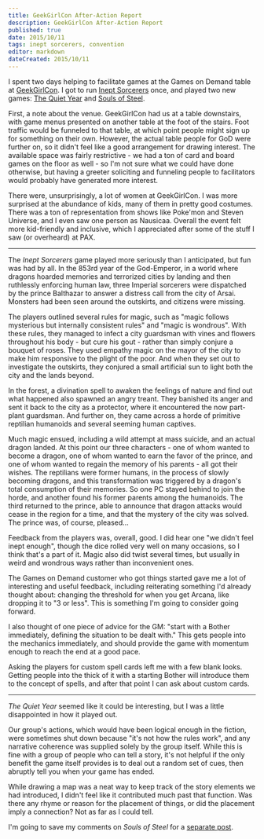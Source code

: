 ```yaml
---
title: GeekGirlCon After-Action Report
description: GeekGirlCon After-Action Report
published: true
date: 2015/10/11
tags: inept sorcerers, convention
editor: markdown
dateCreated: 2015/10/11
---
```


I spent two days helping to facilitate games at the Games on Demand
table at [GeekGirlCon]. I got to run [Inept Sorcerers] once,
and played two new games: [The Quiet Year] and [Souls of Steel].

<!-- more -->

First, a note about the venue.
GeekGirlCon had us at a table downstairs,
with game menus presented on another table at the foot of the stairs.
Foot traffic would be funneled to that table, at which point
people might sign up for something on their own.
However, the actual table people for GoD were further on,
so it didn't feel like a good arrangement for drawing interest.
The available space was fairly restrictive - we had a ton of
card and board games on the floor as well - so I'm not sure
what we could have done otherwise, but having a greeter
soliciting and funneling people to facilitators would probably
have generated more interest.

There were, unsurprisingly, a lot of women at GeekGirlCon.
I was more surprised at the abundance of kids, many of them in pretty good costumes.
There was a ton of representation from shows like Poke'mon
and Steven Universe, and I even saw one person as Nausicaa.
Overall the event felt more kid-friendly and inclusive,
which I appreciated after some of the stuff I saw (or overheard) at PAX.

---

The *Inept Sorcerers* game played more seriously than I anticipated,
but fun was had by all. In the 853rd year of the God-Emperor,
in a world where dragons hoarded memories and terrorized cities
by landing and then ruthlessly enforcing human law,
three Imperial sorcerers were dispatched by the prince Balthazar
to answer a distress call from the city of Arsai.
Monsters had been seen around the outskirts, and citizens were missing.

The players outlined several rules for magic, such as
"magic follows mysterious but internally consistent rules" and
"magic is wondrous". With these rules, they managed to infect a city
guardsman with vines and flowers throughout his body - but cure his gout -
rather than simply conjure a bouquet of roses. They used empathy
magic on the mayor of the city to make him responsive to the plight
of the poor. And when they set out to investigate the outskirts,
they conjured a small artificial sun to light both the city and the lands
beyond.

In the forest, a divination spell to awaken the feelings of nature
and find out what happened also spawned an angry treant.
They banished its anger and sent it back to the city as a protector,
where it encountered the now part-plant guardsman.
And further on, they came across a horde of primitive reptilian humanoids
and several seeming human captives.

Much magic ensued, including a wild attempt at mass suicide,
and an actual dragon landed. At this point our three characters -
one of whom wanted to become a dragon, one of whom wanted to earn the favor
of the prince, and one of whom wanted to regain the memory of his
parents - all got their wishes. The reptilians were former humans,
in the process of slowly becoming dragons, and this transformation
was triggered by a dragon's total consumption of their memories.
So one PC stayed behind to join the horde, and another found his former
parents among the humanoids. The third returned to the prince,
able to announce that dragon attacks would cease in the region for
a time, and that the mystery of the city was solved.
The prince was, of course, pleased...

Feedback from the players was, overall, good.
I did hear one "we didn't feel inept enough", though the dice rolled
very well on many occasions, so I think that's a part of it.
Magic also did twist several times, but usually in weird and wondrous
ways rather than inconvenient ones.

The Games on Demand customer who got things started gave me a lot
of interesting and useful feedback, including reiterating something
I'd already thought about: changing the threshold for when you get
Arcana, like dropping it to "3 or less".
This is something I'm going to consider going forward.

I also thought of one piece of advice for the GM:
"start with a Bother immediately, defining the situation to be dealt with."
This gets people into the mechanics immediately, and should
provide the game with momentum enough to reach the end at a good pace.

Asking the players for custom spell cards left me with a few blank looks.
Getting people into the thick of it with a starting Bother will
introduce them to the concept of spells, and after that point I can ask
about custom cards.

---

*The Quiet Year* seemed like it could be interesting, but I was a little
disappointed in how it played out.

Our group's actions, which would have been logical enough in the fiction,
were sometimes shut down because "it's not how the rules work",
and any narrative coherence was supplied solely by the group itself.
While this is fine with a group of people who can tell a story,
it's not helpful if the only benefit the game itself provides is
to deal out a random set of cues, then abruptly tell you when your game
has ended.

While drawing a map was a neat way to keep track of the story elements
we had introduced, I didn't feel like it contributed much past that
function. Was there any rhyme or reason for the placement of things,
or did the placement imply a connection? Not as far as I could tell.

I'm going to save my comments on *Souls of Steel* for a
[separate post](/2015/10/12/souls-of-steel/).

[Inept Sorcerers]: http://peppermile.com/inept-sorcerers.html
[GeekGirlCon]: http://geekgirlcon.com/
[The Quiet Year]: http://buriedwithoutceremony.com/the-quiet-year/
[Souls of Steel]: https://plus.google.com/communities/102943199048807904747
